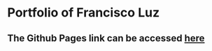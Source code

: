 # Portfolio of Francisco Luz

## The Github Pages link can be accessed [here](https://fjtluz.github.io/portfolio)
